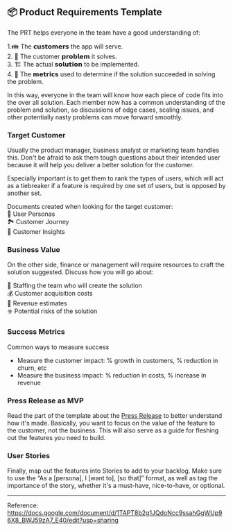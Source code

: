 ## 📦 Product Requirements Template

The PRT helps everyone in the team have a good understanding of:  

1.👪 The 𝗰𝘂𝘀𝘁𝗼𝗺𝗲𝗿𝘀 the app will serve.  
2. 🚧 The customer 𝗽𝗿𝗼𝗯𝗹𝗲𝗺 it solves.  
3. 🏗️ The actual 𝘀𝗼𝗹𝘂𝘁𝗶𝗼𝗻 to be implemented.  
4. 💯 The 𝗺𝗲𝘁𝗿𝗶𝗰𝘀 used to determine if the solution succeeded in solving the problem.  

In this way, everyone in the team will know how each piece of code fits into the over all solution. Each member now has a common understanding of the problem and solution, so discussions of edge cases, scaling issues, and other potentially nasty problems can move forward smoothly.

### Target Customer

Usually the product manager, business analyst or marketing team handles this. Don't be afraid to ask them tough questions about their intended user because it will help you deliver a better solution for the customer.

Especially important is to get them to rank the types of users, which will act as a tiebreaker if a feature is required by one set of users, but is opposed by another set.

Documents created when looking for the target customer:  
👥 User Personas  
🏞️ Customer Journey  
🔦 Customer Insights   

### Business Value

On the other side, finance or management will require resources to craft the solution suggested. Discuss how you will go about:  

👷 Staffing the team who will create the solution  
💰 Customer acquisition costs  
🏦 Revenue estimates  
☣️ Potential risks of the solution  

### Success Metrics

Common ways to measure success

* Measure the customer impact: % growth in customers, % reduction in churn, etc  
* Measure the business impact: % reduction in costs, % increase in revenue  


### Press Release as MVP

Read the part of the template about the [Press Release](https://docs.google.com/document/d/1TAPT8b2g1JQdoNcc9ssahGgWUp96X8_BWJ59zA7_E40/edit#heading=h.vyo3sbssdj44) to better understand how it's made. Basically, you want to focus on the value of the feature to the customer, not the business. This will also serve as a guide for fleshing out the features you need to build.

### User Stories 

Finally, map out the features into Stories to add to your backlog. Make sure to use the “As a [persona], I [want to], [so that]” format, as well as tag the importance of the story, whether it's a must-have, nice-to-have, or optional.

----
Reference: https://docs.google.com/document/d/1TAPT8b2g1JQdoNcc9ssahGgWUp96X8_BWJ59zA7_E40/edit?usp=sharing